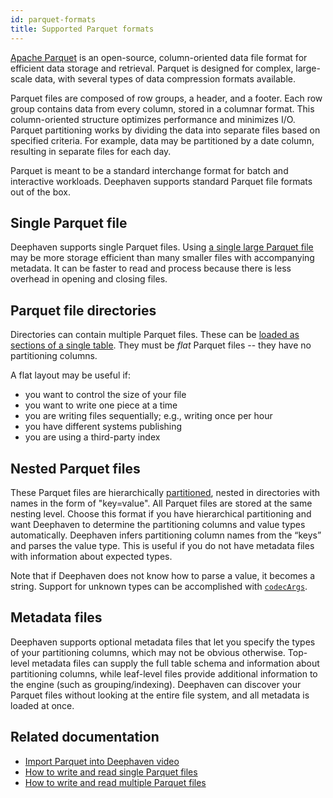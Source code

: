 ```yaml
---
id: parquet-formats
title: Supported Parquet formats
---
```


[Apache Parquet](https://parquet.apache.org/) is an open-source, column-oriented data file format for efficient data storage and retrieval. Parquet is designed for complex, large-scale data, with several types of data compression formats available.

Parquet files are composed of row groups, a header, and a footer. Each row group contains data from every column, stored in a columnar format. This column-oriented structure optimizes performance and minimizes I/O. Parquet partitioning works by dividing the data into separate files based on specified criteria. For example, data may be partitioned by a date column, resulting in separate files for each day.

Parquet is meant to be a standard interchange format for batch and interactive workloads. Deephaven supports standard Parquet file formats out of the box.

## Single Parquet file

Deephaven supports single Parquet files. Using [a single large Parquet file](../how-to-guides/parquet-single.md) may be more storage efficient than many smaller files with accompanying metadata. It can be faster to read and process because there is less overhead in opening and closing files.

## Parquet file directories

Directories can contain multiple Parquet files. These can be [loaded as sections of a single table](../how-to-guides/parquet-directory.md). They must be _flat_ Parquet files -- they have no partitioning columns.

A flat layout may be useful if:

- you want to control the size of your file
- you want to write one piece at a time
- you are writing files sequentially; e.g., writing once per hour
- you have different systems publishing
- you are using a third-party index

## Nested Parquet files

These Parquet files are hierarchically [partitioned](../reference/data-import-export/Parquet/readTable.md#partitioned-datasets), nested in directories with names in the form of "key=value". All Parquet files are stored at the same nesting level. Choose this format if you have hierarchical partitioning and want Deephaven to determine the partitioning columns and value types automatically. Deephaven infers partitioning column names from the “keys” and parses the value type. This is useful if you do not have metadata files with information about expected types.

Note that if Deephaven does not know how to parse a value, it becomes a string. Support for unknown types can be accomplished with [`codecArgs`](<https://deephaven.io/core/javadoc/io/deephaven/parquet/table/metadata/CodecInfo.html#codecArg()>).

## Metadata files

Deephaven supports optional metadata files that let you specify the types of your partitioning columns, which may not be obvious otherwise. Top-level metadata files can supply the full table schema and information about partitioning columns, while leaf-level files provide additional information to the engine (such as grouping/indexing). Deephaven can discover your Parquet files without looking at the entire file system, and all metadata is loaded at once.

## Related documentation

- [Import Parquet into Deephaven video](https://youtu.be/k4gI6hSZ2Jc)
- [How to write and read single Parquet files](../how-to-guides/parquet-single.md)
- [How to write and read multiple Parquet files](../how-to-guides/parquet-directory.md)

